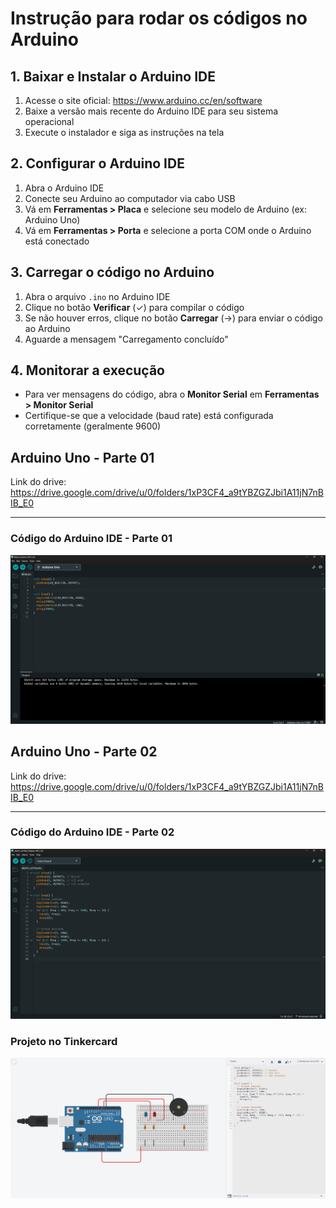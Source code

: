 # Instrução para rodar os códigos no Arduino

## 1. Baixar e Instalar o Arduino IDE

1. Acesse o site oficial: https://www.arduino.cc/en/software
2. Baixe a versão mais recente do Arduino IDE para seu sistema operacional
3. Execute o instalador e siga as instruções na tela

## 2. Configurar o Arduino IDE

1. Abra o Arduino IDE
2. Conecte seu Arduino ao computador via cabo USB
3. Vá em **Ferramentas > Placa** e selecione seu modelo de Arduino (ex: Arduino Uno)
4. Vá em **Ferramentas > Porta** e selecione a porta COM onde o Arduino está conectado

## 3. Carregar o código no Arduino

1. Abra o arquivo `.ino` no Arduino IDE
2. Clique no botão **Verificar** (✓) para compilar o código
3. Se não houver erros, clique no botão **Carregar** (→) para enviar o código ao Arduino
4. Aguarde a mensagem "Carregamento concluído"

## 4. Monitorar a execução

- Para ver mensagens do código, abra o **Monitor Serial** em **Ferramentas > Monitor Serial**
- Certifique-se que a velocidade (baud rate) está configurada corretamente (geralmente 9600)

 ## Arduino Uno - Parte 01

 Link do drive: https://drive.google.com/drive/u/0/folders/1xP3CF4_a9tYBZGZJbi1A11jN7nBIB_E0

 ---
 
 ### Código do Arduino IDE - Parte 01

![Arduino IDE](assets/Part01.png)

## Arduino Uno - Parte 02

 Link do drive: https://drive.google.com/drive/u/0/folders/1xP3CF4_a9tYBZGZJbi1A11jN7nBIB_E0

 ---
 
 ### Código do Arduino IDE - Parte 02

![Arduino IDE](assets/Part02.png)

### Projeto no Tinkercard
![Arduino IDE](assets/Tinkercard.png)
